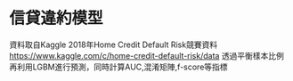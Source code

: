 # 信貸違約模型
資料取自Kaggle 2018年Home Credit Default Risk競賽資料
https://www.kaggle.com/c/home-credit-default-risk/data
透過平衡樣本比例再利用LGBM進行預測，同時計算AUC,混淆矩陣,f-score等指標